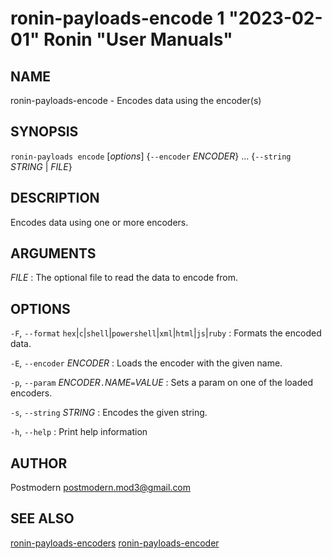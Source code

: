 # ronin-payloads-encode 1 "2023-02-01" Ronin "User Manuals"

## NAME

ronin-payloads-encode - Encodes data using the encoder(s)

## SYNOPSIS

`ronin-payloads encode` [*options*] {`--encoder` *ENCODER*} ... {`--string` *STRING* \| *FILE*}

## DESCRIPTION

Encodes data using one or more encoders.

## ARGUMENTS

*FILE*
: The optional file to read the data to encode from.

## OPTIONS

`-F`, `--format` `hex`\|`c`\|`shell`\|`powershell`\|`xml`\|`html`\|`js`\|`ruby`
: Formats the encoded data.

`-E`, `--encoder` *ENCODER*
: Loads the encoder with the given name.

`-p`, `--param` *ENCODER*`.`*NAME*`=`*VALUE*
: Sets a param on one of the loaded encoders.

`-s`, `--string` *STRING*
: Encodes the given string.

`-h`, `--help`
: Print help information

## AUTHOR

Postmodern <postmodern.mod3@gmail.com>

## SEE ALSO

[ronin-payloads-encoders](ronin-payloads-encoders.1.md) [ronin-payloads-encoder](ronin-payloads-encoder.1.md)
